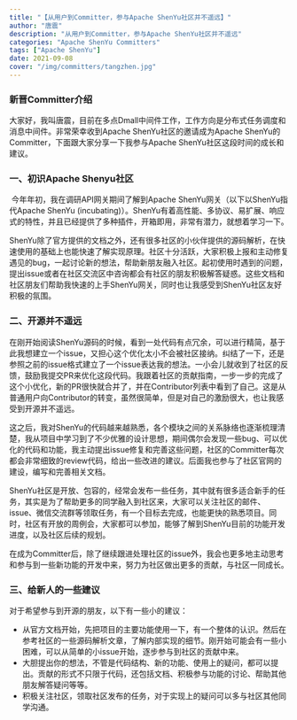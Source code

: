 ```yaml
---
title: "【从用户到Committer，参与Apache ShenYu社区并不遥远】" 
author: "唐震"
description: "从用户到Committer，参与Apache ShenYu社区并不遥远" 
categories: "Apache ShenYu Committers"
tags: ["Apache ShenYu"]
date: 2021-09-08
cover: "/img/committers/tangzhen.jpg"
---  
```


### 新晋Committer介绍

 大家好，我叫唐震，目前在多点Dmall中间件工作，工作方向是分布式任务调度和消息中间件。非常荣幸收到Apache ShenYu社区的邀请成为Apache ShenYu的Committer，下面跟大家分享一下我参与Apache ShenYu社区这段时间的成长和建议。

### 一、初识Apache Shenyu社区

​	今年年初，我在调研API网关期间了解到Apache ShenYu网关（以下以ShenYu指代Apache ShenYu (incubating)）。ShenYu有着高性能、多协议、易扩展、响应式的特性，并且已经提供了多种插件，开箱即用，非常有潜力，就想着学习一下。

​	ShenYu除了官方提供的文档之外，还有很多社区的小伙伴提供的源码解析，在快速使用的基础上也能快速了解实现原理。社区十分活跃，大家积极上报和主动修复遇见的bug，一起讨论新的想法，帮助新朋友融入社区。起初使用时遇到的问题，提出issue或者在社区交流区中咨询都会有社区的朋友积极解答疑惑。这些文档和社区朋友们帮助我快速的上手ShenYu网关，同时也让我感受到ShenYu社区友好积极的氛围。

### 二、开源并不遥远

​	在刚开始阅读ShenYu源码的时候，看到一处代码有点冗余，可以进行精简，基于此我想建立一个issue，又担心这个优化太小不会被社区接纳。纠结了一下，还是参照之前的issue格式建立了一个issue表达我的想法。一小会儿就收到了社区的反馈，鼓励我提交PR来优化这段代码。我跟着社区的贡献指南，一步一步的完成了这个小优化，新的PR很快就合并了，并在Contributor列表中看到了自己。这是从普通用户向Contributor的转变，虽然很简单，但是对自己的激励很大，也让我感受到开源并不遥远。

​	这之后，我对ShenYu的代码越来越熟悉，各个模块之间的关系脉络也逐渐梳理清楚，我从项目中学习到了不少优雅的设计思想，期间偶尔会发现一些bug、可以优化的代码和功能，我主动提出issue修复和完善这些问题，社区的Committer每次都会非常细致的review代码，给出一些改进的建议。后面我也参与了社区官网的建设，编写和完善相关文档。

​	ShenYu社区是开放、包容的，经常会发布一些任务，其中就有很多适合新手的任务，其实是为了帮助更多的同学融入到社区来，大家可以关注社区的邮件、issue、微信交流群等领取任务，有一个目标去完成，也能更快的熟悉项目。同时，社区有开放的周例会，大家都可以参加，能够了解到ShenYu目前的功能开发进度，以及社区后续的规划。

​	在成为Committer后，除了继续跟进处理社区的issue外，我会也更多地主动思考和参与到一些新功能的开发中来，努力为社区做出更多的贡献，与社区一同成长。

### 三、给新人的一些建议

对于希望参与到开源的朋友，以下有一些小的建议：
- 从官方文档开始，先把项目的主要功能使用一下，有一个整体的认识。然后在参考社区的一些源码解析文章，了解内部实现的细节。刚开始可能会有一些小困难，可以从简单的小issue开始，逐步参与到社区的贡献中来。
- 大胆提出你的想法，不管是代码结构、新的功能、使用上的疑问，都可以提出。贡献的形式不只限于代码，还包括文档、积极参与功能的讨论、帮助其他朋友解答疑问等等。
- 积极关注社区，领取社区发布的任务，对于实现上的疑问可以多与社区其他同学沟通。
